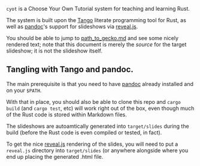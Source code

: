 `cyot` is a Choose Your Own Tutorial system for teaching and learning Rust.

The system is built upon the [Tango] literate programming tool for Rust,
as well as [pandoc]'s support for slideshows via [reveal.js].

[Tango]: https://github.com/pnkfelix/tango/
[pandoc]: http://pandoc.org/
[reveal.js]: http://lab.hakim.se/reveal-js/

You should be able to jump to [path_to_gecko.md] and see some nicely
rendered text; note that this document is merely the *source* for the
target slideshow; it is not the slideshow itself.

[path_to_gecko.md]: src/tutorial/path_to_gecko.md

## Tangling with Tango and pandoc.

The main prerequisite is that you need to have [pandoc] already
installed and on your `$PATH`.

With that in place, you should also be able to clone this repo and
`cargo build` (and `cargo test`, etc) will work right out of the box,
even though much of the Rust code is stored within Markdown files.

The slideshows are autoamtically generated into `target/slides` during
the build (before the Rust code is even compiled or tested, in fact).

To get the nice [reveal.js] rendering of the slides, you will need to
put a `reveal.js` directory into `target/slides` (or anywhere
alongside where you end up placing the generated .html file.
